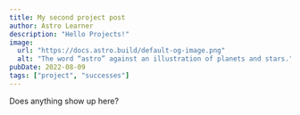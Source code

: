```yaml
---
title: My second project post
author: Astro Learner
description: "Hello Projects!"
image:
  url: "https://docs.astro.build/default-og-image.png"
  alt: "The word “astro” against an illustration of planets and stars."
pubDate: 2022-08-09
tags: ["project", "successes"]
---
```


Does anything show up here?

